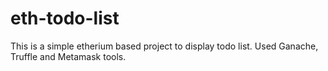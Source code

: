 # eth-todo-list
This is a simple etherium based project to display todo list. Used Ganache, Truffle and Metamask tools. 
